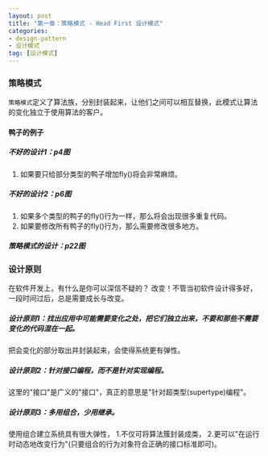 ```yaml
---
layout: post
title: "第一章：策略模式 - Head First 设计模式"
categories:
- design-pattern
- 设计模式
tag: [设计模式]
---
```


### 策略模式

`策略模式`定义了算法族，分别封装起来，让他们之间可以相互替换，此模式让算法的变化独立于使用算法的客户。

#### 鸭子的例子

##### 不好的设计1：p4图

1. 如果要只给部分类型的鸭子增加fly()将会非常麻烦。

##### 不好的设计2：p6图

1. 如果多个类型的鸭子的fly()行为一样，那么将会出现很多重复代码。
2. 如果要修改所有鸭子的fly()行为，那么需要修改很多地方。

##### 策略模式的设计：p22图

### 设计原则

在软件开发上，有什么是你可以深信不疑的？
改变！不管当初软件设计得多好，一段时间过后，总是需要成长与改变。

##### 设计原则1：找出应用中可能需要变化之处，把它们独立出来，不要和那些不需要变化的代码混在一起。

把会变化的部分取出并封装起来，会使得系统更有弹性。

##### 设计原则2：针对接口编程，而不是针对实现编程。

这里的"接口"是广义的"接口"，真正的意思是"针对超类型(supertype)编程"。

##### 设计原则3：多用组合，少用继承。

使用组合建立系统具有很大弹性， 
1.不仅可将算法簇封装成类，
2.更可以"在运行时动态地改变行为"(只要组合的行为对象符合正确的接口标准即可)。




